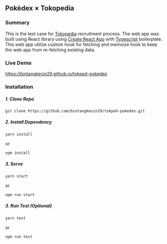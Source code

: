 ## Pokèdex × Tokopedia

### Summary

This is the test case for [Tokopedia](https://www.tokopedia.com/) recruitment process. The web app was built using React library using [Create React App](https://github.com/facebook/create-react-app) with [Typescript](https://www.typescriptlang.org/) boilerplate. This web app utilize custom hook for fetching and memoize hook to keep the web app from re-fetching existing data.

### Live Demo

https://bintangkevin29.github.io/tokped-pokedex

### Installation

##### 1. Clone Repo

    git clone https://github.com/bintangkevin29/tokped-pokedex.git

##### 2. Install Dependency

    yarn install

or

    npm install

##### 3. Serve

    yarn start

or

    npm run start

##### 3. Run Test (Optional)

    yarn test

or

    npm run test

